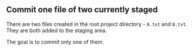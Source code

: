 ## Commit one file of two currently staged
There are two files created in the root project directory - `A.txt` and `B.txt`. They are both added to the staging 
area.

The goal is to commit only one of them.